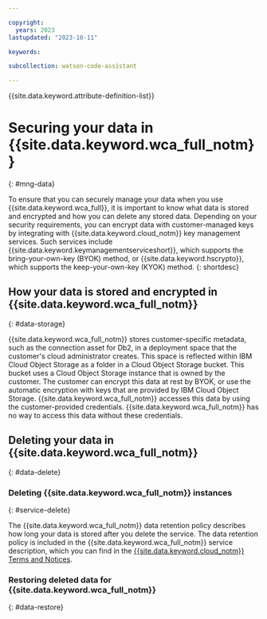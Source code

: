 ```yaml
---

copyright:
  years: 2023
lastupdated: "2023-10-11"

keywords:

subcollection: watson-code-assistant

---
```


{{site.data.keyword.attribute-definition-list}}

# Securing your data in {{site.data.keyword.wca_full_notm}}
{: #mng-data}


To ensure that you can securely manage your data when you use {{site.data.keyword.wca_full}}, it is important to know what data is stored and encrypted and how you can delete any stored data. Depending on your security requirements, you can encrypt data with customer-managed keys by integrating with {{site.data.keyword.cloud_notm}} key management services. Such services include {{site.data.keyword.keymanagementserviceshort}}, which supports the bring-your-own-key (BYOK) method, or {{site.data.keyword.hscrypto}}, which supports the keep-your-own-key (KYOK) method.
{: shortdesc}


## How your data is stored and encrypted in {{site.data.keyword.wca_full_notm}}
{: #data-storage}

{{site.data.keyword.wca_full_notm}} stores customer-specific metadata, such as the connection asset for Db2, in a deployment space that the customer's cloud administrator creates. This space is reflected within IBM Cloud Object Storage as a folder in a Cloud Object Storage bucket. This bucket uses a Cloud Object Storage instance that is owned by the customer. The customer can encrypt this data at rest by BYOK, or use the automatic encryption with keys that are provided by IBM Cloud Object Storage. {{site.data.keyword.wca_full_notm}} accesses this data by using the customer-provided credentials. {{site.data.keyword.wca_full_notm}} has no way to access this data without these credentials.

## Deleting your data in {{site.data.keyword.wca_full_notm}}
{: #data-delete}



### Deleting {{site.data.keyword.wca_full_notm}} instances
{: #service-delete}


The {{site.data.keyword.wca_full_notm}} data retention policy describes how long your data is stored after you delete the service. The data retention policy is included in the {{site.data.keyword.wca_full_notm}} service description, which you can find in the [{{site.data.keyword.cloud_notm}} Terms and Notices](/docs/overview?topic=overview-terms).

### Restoring deleted data for {{site.data.keyword.wca_full_notm}}
{: #data-restore}
